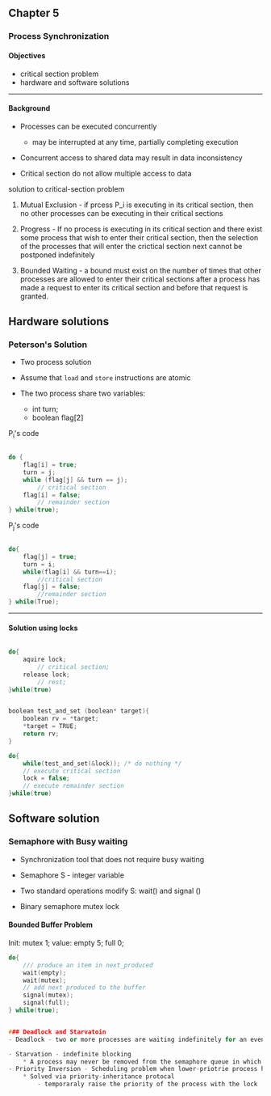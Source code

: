 ## Chapter 5
### Process Synchronization

#### Objectives
- critical section problem
- hardware and software solutions

---

#### Background

- Processes can be executed concurrently
	* may be interrupted at any time, partially completing execution

- Concurrent access to shared data may result in data inconsistency

- Critical section do not allow multiple access to data

solution to critical-section problem

1. Mutual Exclusion - if prcess P_i is executing in its critical section, then no other processes can be executing in their critical sections

2. Progress - If no process is executing in its critical section and there exist some process that wish to enter their critical section, then the selection of the processes that will enter the crictical section next cannot be postponed indefinitely

3. Bounded Waiting - a bound must exist on the number of times that other processes are allowed to enter their critical sections after a process has made a request to enter its critical section and before that request is granted.

## Hardware solutions

### Peterson's Solution

- Two process solution

- Assume that ```load``` and ```store``` instructions are atomic

- The two process share two variables:
	* int turn;
	* boolean flag[2]

P<sub>i</sub>'s code
```cpp

do {
	flag[i] = true;
	turn = j;
	while (flag[j] && turn == j);
		// critical section
	flag[i] = false;
		// remainder section
} while(true);
```

P<sub>j</sub>'s code
```cpp

do{
	flag[j] = true;
	turn = i;
	while(flag[i] && turn==i);
		//critical section
	flag[j] = false;
		//remainder section
} while(True);

```

----

#### Solution using locks

```cpp

do{
	aquire lock;
		// critical section;
	release lock;
		// rest;
}while(true)
```

```cpp

boolean test_and_set (boolean* target){
	boolean rv = *target;
	*target = TRUE;
	return rv;
}

do{
	while(test_and_set(&lock)); /* do nothing */
	// execute critical section
	lock = false;
	// execute remainder section
}while(true)
```

## Software solution

### Semaphore with Busy waiting

- Synchronization tool that does not require busy waiting
- Semaphore S - integer variable
- Two standard operations modify S: wait() and signal ()

- Binary semaphore mutex lock

#### Bounded Buffer Problem

Init: mutex 1;
value: empty 5; full 0;

```cpp
do{
	/// produce an item in next_produced
	wait(empty);
	wait(mutex);
	// add next produced to the buffer
	signal(mutex);
	signal(full);
} while(true);


### Deadlock and Starvatoin
- Deadlock - two or more processes are waiting indefinitely for an event that can be caused by only one of the waiting processes

- Starvation - indefinite blocking
	* A process may never be removed from the semaphore queue in which it is suspended
- Priority Inversion - Scheduling problem when lower-priotrie process hold a lock needed by higher priority process
	* Solved via priority-inheritance protocal
		- temporaraly raise the priority of the process with the lock



